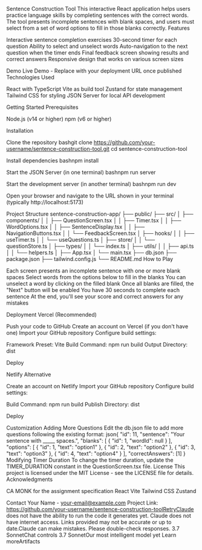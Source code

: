 Sentence Construction Tool
This interactive React application helps users practice language skills by completing sentences with the correct words. The tool presents incomplete sentences with blank spaces, and users must select from a set of word options to fill in those blanks correctly.
Features

Interactive sentence completion exercises
30-second timer for each question
Ability to select and unselect words
Auto-navigation to the next question when the timer ends
Final feedback screen showing results and correct answers
Responsive design that works on various screen sizes

Demo
Live Demo - Replace with your deployment URL once published
Technologies Used

React with TypeScript
Vite as build tool
Zustand for state management
Tailwind CSS for styling
JSON Server for local API development

Getting Started
Prerequisites

Node.js (v14 or higher)
npm (v6 or higher)

Installation

Clone the repository
bashgit clone https://github.com/your-username/sentence-construction-tool.git
cd sentence-construction-tool

Install dependencies
bashnpm install

Start the JSON Server (in one terminal)
bashnpm run server

Start the development server (in another terminal)
bashnpm run dev

Open your browser and navigate to the URL shown in your terminal (typically http://localhost:5173)

Project Structure
sentence-construction-app/
├── public/
├── src/
│   ├── components/
│   │   ├── QuestionScreen.tsx
│   │   ├── Timer.tsx
│   │   ├── WordOptions.tsx
│   │   ├── SentenceDisplay.tsx
│   │   ├── NavigationButtons.tsx
│   │   └── FeedbackScreen.tsx
│   ├── hooks/
│   │   ├── useTimer.ts
│   │   └── useQuestions.ts
│   ├── store/
│   │   └── questionStore.ts
│   ├── types/
│   │   └── index.ts
│   ├── utils/
│   │   ├── api.ts
│   │   └── helpers.ts
│   ├── App.tsx
│   └── main.tsx
├── db.json
├── package.json
├── tailwind.config.js
└── README.md
How to Play

Each screen presents an incomplete sentence with one or more blank spaces
Select words from the options below to fill in the blanks
You can unselect a word by clicking on the filled blank
Once all blanks are filled, the "Next" button will be enabled
You have 30 seconds to complete each sentence
At the end, you'll see your score and correct answers for any mistakes

Deployment
Vercel (Recommended)

Push your code to GitHub
Create an account on Vercel (if you don't have one)
Import your GitHub repository
Configure build settings:

Framework Preset: Vite
Build Command: npm run build
Output Directory: dist


Deploy

Netlify Alternative

Create an account on Netlify
Import your GitHub repository
Configure build settings:

Build Command: npm run build
Publish Directory: dist


Deploy

Customization
Adding More Questions
Edit the db.json file to add more questions following the existing format:
json{
  "id": 11,
  "sentence": "Your sentence with _____ spaces.",
  "blanks": [
    { "id": 1, "wordId": null }
  ],
  "options": [
    { "id": 1, "text": "option1" },
    { "id": 2, "text": "option2" },
    { "id": 3, "text": "option3" },
    { "id": 4, "text": "option4" }
  ],
  "correctAnswers": [1]
}
Modifying Timer Duration
To change the timer duration, update the TIMER_DURATION constant in the QuestionScreen.tsx file.
License
This project is licensed under the MIT License - see the LICENSE file for details.
Acknowledgments

CA MONK for the assignment specification
React
Vite
Tailwind CSS
Zustand

Contact
Your Name - your-email@example.com
Project Link: https://github.com/your-username/sentence-construction-toolRetryClaude does not have the ability to run the code it generates yet. Claude does not have internet access. Links provided may not be accurate or up to date.Claude can make mistakes. Please double-check responses. 3.7 SonnetChat controls 3.7 SonnetOur most intelligent model yet Learn moreArtifacts
